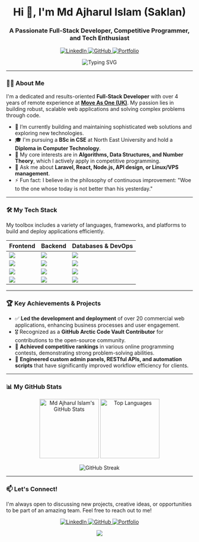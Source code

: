 <h1 align="center">Hi 👋, I'm Md Ajharul Islam (Saklan)</h1>
<h3 align="center">A Passionate Full-Stack Developer, Competitive Programmer, and Tech Enthusiast</h3>

<p align="center">
  <a href="https://linkedin.com/in/saklanbd" target="_blank">
    <img src="https://img.shields.io/badge/LinkedIn-0077B5?style=for-the-badge&logo=linkedin&logoColor=white" alt="LinkedIn"/>
  </a>
  <a href="https://github.com/saklan" target="_blank">
    <img src="https://img.shields.io/badge/GitHub-181717?style=for-the-badge&logo=github&logoColor=white" alt="GitHub"/>
  </a>
  <a href="https://moveasone.co.uk/about" target="_blank"> <!-- 👈 IMPORTANT: Add your portfolio link here -->
    <img src="https://img.shields.io/badge/Portfolio-D14836?style=for-the-badge&logo=google-chrome&logoColor=white" alt="Portfolio"/>
  </a>
</p>

<p align="center">
  <img src="https://readme-typing-svg.vercel.app?font=Fira+Code&pause=1000&color=5EEAD4¢er=true&vCenter=true&width=435&lines=Full-Stack+Development+with+Laravel+%26+React;Solving+Complex+Problems+with+Algorithms;Automating+Workflows+on+Linux+Servers;API+Development+%26+Integration" alt="Typing SVG" />
</p>

---

### 👨‍💻 About Me

I'm a dedicated and results-oriented **Full-Stack Developer** with over 4 years of remote experience at **[Move As One (UK)](https://moveasone.co.uk/about)**. My passion lies in building robust, scalable web applications and solving complex problems through code.

- 🔭 I’m currently building and maintaining sophisticated web solutions and exploring new technologies.
- 🎓 I'm pursuing a **BSc in CSE** at North East University and hold a **Diploma in Computer Technology**.
- 🌱 My core interests are in **Algorithms, Data Structures, and Number Theory**, which I actively apply in competitive programming.
- 💬 Ask me about **Laravel, React, Node.js, API design, or Linux/VPS management**.
- ⚡ Fun fact: I believe in the philosophy of continuous improvement: "Woe to the one whose today is not better than his yesterday."

---

### 🛠️ My Tech Stack

My toolbox includes a variety of languages, frameworks, and platforms to build and deploy applications efficiently.

| Frontend                                                                                                                                                             | Backend                                                                                                                                                                        | Databases & DevOps                                                                                                                                                                       |
| -------------------------------------------------------------------------------------------------------------------------------------------------------------------- | ------------------------------------------------------------------------------------------------------------------------------------------------------------------------------ | ---------------------------------------------------------------------------------------------------------------------------------------------------------------------------------------- |
| <img src="https://img.shields.io/badge/React-20232A?style=for-the-badge&logo=react&logoColor=61DAFB" />                                                                | <img src="https://img.shields.io/badge/PHP-777BB4?style=for-the-badge&logo=php&logoColor=white" />                                                                              | <img src="https://img.shields.io/badge/MySQL-4479A1?style=for-the-badge&logo=mysql&logoColor=white" />                                                                                    |
| <img src="https://img.shields.io/badge/JavaScript-F7DF1E?style=for-the-badge&logo=javascript&logoColor=black" />                                                       | <img src="https://img.shields.io/badge/Laravel-FF2D20?style=for-the-badge&logo=laravel&logoColor=white" />                                                                      | <img src="https://img.shields.io/badge/Linux-FCC624?style=for-the-badge&logo=linux&logoColor=black" />                                                                                     |
| <img src="https://img.shields.io/badge/HTML5-E34F26?style=for-the-badge&logo=html5&logoColor=white" />                                                                   | <img src="https://img.shields.io/badge/Node.js-339933?style=for-the-badge&logo=nodedotjs&logoColor=white" />                                                                     | <img src="https://img.shields.io/badge/VPS_Hosting-0078D6?style=for-the-badge&logo=digitalocean&logoColor=white" />                                                                       |
| <img src="https://img.shields.io/badge/CSS3-1572B6?style=for-the-badge&logo=css3&logoColor=white" />                                                                    | <img src="https://img.shields.io/badge/Git-F05032?style=for-the-badge&logo=git&logoColor=white" />                                                                              | <img src="https://img.shields.io/badge/GitHub-181717?style=for-the-badge&logo=github&logoColor=white" />                                                                                   |

---

### 🏆 Key Achievements & Projects

- ✅ **Led the development and deployment** of over 20 commercial web applications, enhancing business processes and user engagement.
- 🎖️ Recognized as a **GitHub Arctic Code Vault Contributor** for contributions to the open-source community.
- 🧠 **Achieved competitive rankings** in various online programming contests, demonstrating strong problem-solving abilities.
- 🧪 **Engineered custom admin panels, RESTful APIs, and automation scripts** that have significantly improved workflow efficiency for clients.

---

### 📊 My GitHub Stats

<p align="center">
  <img src="https://github-readme-stats.vercel.app/api?username=saklan&show_icons=true&theme=radical&rank_icon=github&hide_border=true" alt="Md Ajharul Islam's GitHub Stats" height="160"/>
  <img src="https://github-readme-stats.vercel.app/api/top-langs/?username=saklan&layout=compact&theme=radical&hide_border=true" alt="Top Languages" height="160"/>
</p>

<p align="center">
  <img src="https://github-readme-streak-stats.herokuapp.com/?user=saklan&theme=radical&hide_border=true" alt="GitHub Streak" />
</p>

---

### 📫 Let's Connect!

I'm always open to discussing new projects, creative ideas, or opportunities to be part of an amazing team. Feel free to reach out to me!

<p align="center">
  <a href="https://linkedin.com/in/saklanbd" target="_blank">
    <img src="https://img.shields.io/badge/LinkedIn-0077B5?style=for-the-badge&logo=linkedin&logoColor=white" alt="LinkedIn"/>
  </a>
  <a href="https://github.com/saklan" target="_blank">
    <img src="https://img.shields.io/badge/GitHub-181717?style=for-the-badge&logo=github&logoColor=white" alt="GitHub"/>
  </a>
  <a href="https://your-portfolio-link.com" target="_blank"> <!-- 👈 Add your portfolio link here again -->
    <img src="https://img.shields.io/badge/Portfolio-D14836?style=for-the-badge&logo=google-chrome&logoColor=white" alt="Portfolio"/>
  </a>
</p>

<p align="center">
  <img src="https://capsule-render.vercel.app/api?type=waving&color=5EEAD4&height=150§ion=footer"/>
</p>
